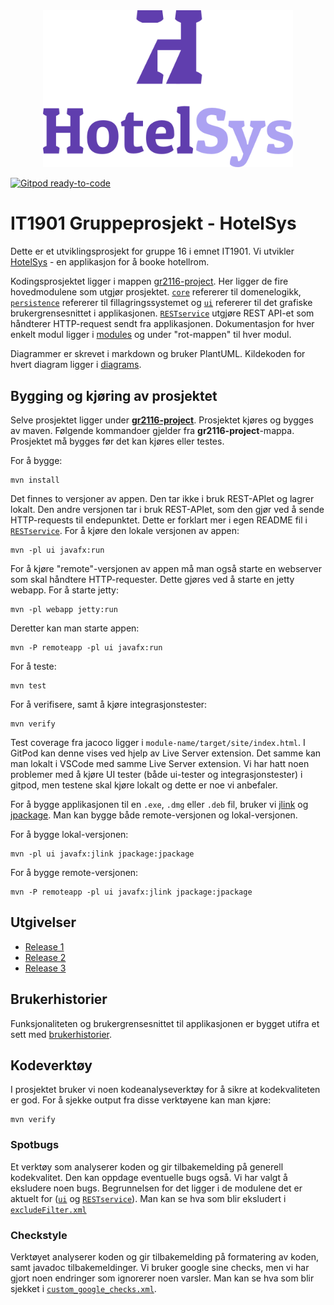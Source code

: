 <div align="center">
    <img src="docs/images/header.png"
        width="400"
        alt="Logo." algin="center"/>
</div>

[![Gitpod ready-to-code](https://img.shields.io/badge/Gitpod-ready--to--code-908a85?logo=gitpod)](https://gitpod.stud.ntnu.no/#https://gitlab.stud.idi.ntnu.no/it1901/groups-2021/gr2116/gr2116/-/tree/main/)

# IT1901 Gruppeprosjekt - HotelSys

Dette er et utviklingsprosjekt for gruppe 16 i emnet IT1901.
Vi utvikler [HotelSys](gr2116-project) - en applikasjon for å booke hotellrom.

Kodingsprosjektet ligger i mappen [gr2116-project](gr2116-project). Her ligger de fire hovedmodulene som utgjør prosjektet. [`core`](gr2116-project/core) refererer til domenelogikk, [`persistence`](gr2116-project/persistence) refererer til fillagringssystemet og [`ui`](gr2116-project/ui) refererer til det grafiske brukergrensesnittet i applikasjonen. [`RESTservice`](gr2116-project/RESTservice) utgjøre REST API-et som håndterer HTTP-request sendt fra applikasjonen. Dokumentasjon for hver enkelt modul ligger i [modules](docs/modules) og under "rot-mappen" til hver modul.

Diagrammer er skrevet i markdown og bruker PlantUML. Kildekoden for hvert diagram ligger i [diagrams](docs/diagrams).

## Bygging og kjøring av prosjektet

Selve prosjektet ligger under [**gr2116-project**](gr2116-project). Prosjektet kjøres og bygges av maven. Følgende kommandoer gjelder fra **gr2116-project**-mappa. Prosjektet må bygges før det kan kjøres eller testes.

For å bygge:

```shell
mvn install
```

Det finnes to versjoner av appen. Den tar ikke i bruk REST-APIet og lagrer lokalt. Den andre versjonen tar i bruk REST-APIet, som den gjør ved å sende HTTP-requests til endepunktet. Dette er forklart mer i egen README fil i [`RESTservice`](gr2116-project/RESTservice).
For å kjøre den lokale versjonen av appen:

```shell
mvn -pl ui javafx:run
```

For å kjøre "remote"-versjonen av appen må man også starte en webserver som skal håndtere HTTP-requester. Dette gjøres ved å starte en jetty webapp.
For å starte jetty:

```shell
mvn -pl webapp jetty:run
```

Deretter kan man starte appen:

```shell
mvn -P remoteapp -pl ui javafx:run
```

For å teste:

```shell
mvn test
```

For å verifisere, samt å kjøre integrasjonstester:

```shell
mvn verify
```

Test coverage fra jacoco ligger i `module-name/target/site/index.html`. I GitPod kan denne vises ved hjelp av Live Server extension. Det samme kan man lokalt i VSCode med samme Live Server extension. Vi har hatt noen problemer med å kjøre UI tester (både ui-tester og integrasjonstester) i gitpod, men testene skal kjøre lokalt og dette er noe vi anbefaler.

For å bygge applikasjonen til en `.exe`, `.dmg` eller `.deb` fil, bruker vi [jlink](https://docs.oracle.com/javase/9/tools/jlink.htm#JSWOR-GUID-CECAC52B-CFEE-46CB-8166-F17A8E9280E9) og [jpackage](https://docs.oracle.com/en/java/javase/14/docs/specs/man/jpackage.html). Man kan bygge både remote-versjonen og lokal-versjonen.

For å bygge lokal-versjonen:

```shell
mvn -pl ui javafx:jlink jpackage:jpackage
```

For å bygge remote-versjonen:

```shell
mvn -P remoteapp -pl ui javafx:jlink jpackage:jpackage
```

## Utgivelser

 - [Release 1](docs/release1)
 - [Release 2](docs/release2)
 - [Release 3](docs/release3)


## Brukerhistorier

Funksjonaliteten og brukergrensesnittet til applikasjonen er bygget utifra et sett med [brukerhistorier](docs/brukerhistorier/brukerhistorier.md).

## Kodeverktøy

I prosjektet bruker vi noen kodeanalyseverktøy for å sikre at kodekvaliteten er god. For å sjekke output fra disse verktøyene kan man kjøre:
```shell
mvn verify
```
### Spotbugs

Et verktøy som analyserer koden og gir tilbakemelding på generell kodekvalitet. Den kan oppdage eventuelle bugs også. Vi har valgt å eksludere noen bugs. Begrunnelsen for det ligger i de modulene det er aktuelt for ([`ui`](gr2116-project/ui) og [`RESTservice`](gr2116-project/RESTservice)). Man kan se hva som blir eksludert i [`excludeFilter.xml`](gr2116-project/config/excludeFilter.xml)

### Checkstyle

Verktøyet analyserer koden og gir tilbakemelding på formatering av koden, samt javadoc tilbakemeldinger. Vi bruker google sine checks, men vi har gjort noen endringer som ignorerer noen varsler. Man kan se hva som blir sjekket i [`custom_google_checks.xml`](gr2116-project/config/custom_google_checks.xml).
